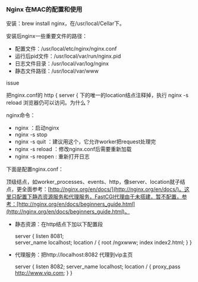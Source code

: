 ### Nginx 在MAC的配置和使用

安装：brew install nginx，在/usr/local/Cellar下。

安装后nginx一些重要文件的路径：

* 配置文件：/usr/local/etc/nginx/nginx.conf
* 运行后pid文件：/usr/local/var/run/nginx.pid
* 日志文件目录：/usr/local/var/log/nginx
* 静态文件路径：/usr/local/var/www

issue

把nginx.conf的 http { server { 下的唯一的location结点注释掉，执行 nginx -s reload 浏览器仍可以访问。为什么？

nginx命令：

* nginx ：启动nginx
* nginx -s stop 
* nginx -s quit ：建议用这个，它允许worker把request处理完
* nginx -s reload ：修改nginx.conf后需要重新加载
* nginx -s reopen : 重新打开日志

下面是配置nginx.conf：

顶级结点，如worker_processes、events、http，像server、location就子结点，更全面参考：[http://nginx.org/en/docs/](http://nginx.org/en/docs/)。这里只配置下静态资源服务和代理服务，FastCGI代理由于未搭建，暂不配置，参考：[http://nginx.org/en/docs/beginners_guide.html](http://nginx.org/en/docs/beginners_guide.html)。

* 静态资源：在http结点下加以下配置段

   server {	
   	 	listen      8081;        
   	    server_name localhost;
   	    location / {
   	        root /ngxwww;
   	        index index2.html;
   	    }
   	}

* 代理服务：把http://localhost:8082 代理到vip主页

   server {
   	    listen    8082;
   	    server_name localhost;
   	    location / {
   	        proxy_pass http://www.vip.com;
   	    }
   	}

    



